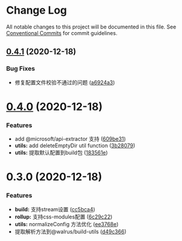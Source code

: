 # Change Log

All notable changes to this project will be documented in this file.
See [Conventional Commits](https://conventionalcommits.org) for commit guidelines.

## [0.4.1](https://github.com/walrusjs/build/compare/@walrus/build-utils@0.4.0...@walrus/build-utils@0.4.1) (2020-12-18)


### Bug Fixes

* 修复配置文件校验不通过的问题 ([a6924a3](https://github.com/walrusjs/build/commit/a6924a38fcfd71bbb6773a7cd01dc52551d3661a))





# [0.4.0](https://github.com/walrusjs/build/compare/@walrus/build-utils@0.3.0...@walrus/build-utils@0.4.0) (2020-12-18)


### Features

* add @microsoft/api-extractor 支持 ([609be31](https://github.com/walrusjs/build/commit/609be31e2281290b5cf82d90b3bbe0d798788017))
* **utils:** add deleteEmptyDir util function ([3b28079](https://github.com/walrusjs/build/commit/3b28079421b78744e053e8ad77b68d4524d8628d))
* **utils:** 提取默认配置到build包 ([183561e](https://github.com/walrusjs/build/commit/183561e31a23e4b00d468baa52dae2032a444eb6))





# 0.3.0 (2020-12-18)


### Features

* **build:** 支持stream设置 ([cc5bca4](https://github.com/walrusjs/build/commit/cc5bca4f7bc677b9c9b3f667d9a15f20d3d0a0f7))
* **rollup:** 支持css-modules配置 ([6c29c22](https://github.com/walrusjs/build/commit/6c29c22ec077e1531f9f580fe2645d6cc290b5da))
* **utils:** normalizeConfig 方法优化 ([ee3768e](https://github.com/walrusjs/build/commit/ee3768e117e7447934d96f2d6cab5608bde181d8))
* 提取解析方法到@walrus/build-utils ([d49c366](https://github.com/walrusjs/build/commit/d49c366c98177a7fbf8eac37f4d99b1399d7a7a7))

